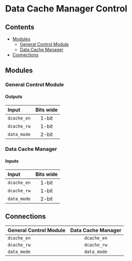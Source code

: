 # Data Cache Manager Control #

## Contents
* [Modules](#modules)
  * [General Control Module](#general_control_module)
  * [Data Cache Manager](#data_cache_manager)
* [Connections](#connections)

## Modules

### General Control Module

#### Outputs
|Input|Bits wide|
|:---|:---:|
|```dcache_en```|1-bit|
|```dcache_rw```|1-bit|
|```data_mode```|2-bit|

### Data Cache Manager

#### Inputs
|Input|Bits wide|
|:---|:---:|
|```dcache_en```|1-bit|
|```dcache_rw```|1-bit|
|```data_mode```|2-bit|

## Connections

|General Control Module|Data Cache Manager|
|:---|:---:|
|```dcache_en```|```dcache_en```|
|```dcache_rw```|```dcache_rw```|
|```data_mode```|```data_mode```|
